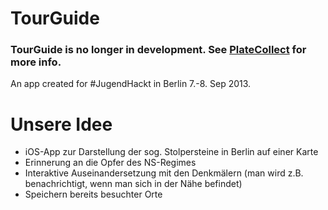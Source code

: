 TourGuide
=========

### TourGuide is no longer in development. See [PlateCollect](http://github.com/finngaida/platecollect) for more info. 

An app created for #JugendHackt in Berlin 7.-8. Sep 2013.

# Unsere Idee
  * iOS-App zur Darstellung der sog. Stolpersteine in Berlin auf einer Karte
  * Erinnerung an die Opfer des NS-Regimes
  * Interaktive Auseinandersetzung mit den Denkmälern (man wird z.B. benachrichtigt, wenn man sich in der Nähe befindet)
  * Speichern bereits besuchter Orte

